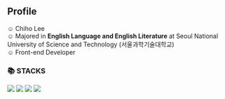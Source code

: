 ## Profile

☺︎ Chiho Lee <br>
☺︎ Majored in **English Language and English Literature** at Seoul National University of Science and Technology (서울과학기술대학교) <br>
☺︎ Front-end Developer

<div ><h3>📚 STACKS</h3></div>  <div> 
<img src="https://img.shields.io/badge/html5-E34F26?style=for-the-badge&logo=html5&logoColor=white">  <img src="https://img.shields.io/badge/css-1572B6?style=for-the-badge&logo=css3&logoColor=white">  <img src="https://img.shields.io/badge/javascript-F7DF1E?style=for-the-badge&logo=javascript&logoColor=black"> <img src="https://img.shields.io/badge/react-61DAFB?style=for-the-badge&logo=react&logoColor=black">
